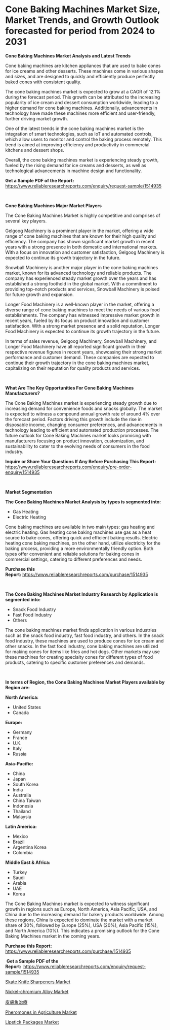 <p><h1>Cone Baking Machines Market Size, Market Trends, and Growth Outlook forecasted for period from 2024 to 2031</h1></p><p><strong>Cone Baking Machines Market Analysis and Latest Trends</strong></p>
<p><p>Cone baking machines are kitchen appliances that are used to bake cones for ice creams and other desserts. These machines come in various shapes and sizes, and are designed to quickly and efficiently produce perfectly baked cones with consistent quality.</p><p>The cone baking machines market is expected to grow at a CAGR of 12.1% during the forecast period. This growth can be attributed to the increasing popularity of ice cream and dessert consumption worldwide, leading to a higher demand for cone baking machines. Additionally, advancements in technology have made these machines more efficient and user-friendly, further driving market growth.</p><p>One of the latest trends in the cone baking machines market is the integration of smart technologies, such as IoT and automated controls, which allow users to monitor and control the baking process remotely. This trend is aimed at improving efficiency and productivity in commercial kitchens and dessert shops.</p><p>Overall, the cone baking machines market is experiencing steady growth, fueled by the rising demand for ice creams and desserts, as well as technological advancements in machine design and functionality.</p></p>
<p><strong>Get a Sample PDF of the Report:&nbsp;</strong> <a href="https://www.reliableresearchreports.com/enquiry/request-sample/1514935">https://www.reliableresearchreports.com/enquiry/request-sample/1514935</a></p>
<p>&nbsp;</p>
<p><strong>Cone Baking Machines Major Market Players</strong></p>
<p><p>The Cone Baking Machines Market is highly competitive and comprises of several key players. </p><p>Gelgoog Machinery is a prominent player in the market, offering a wide range of cone baking machines that are known for their high quality and efficiency. The company has shown significant market growth in recent years with a strong presence in both domestic and international markets. With a focus on innovation and customer satisfaction, Gelgoog Machinery is expected to continue its growth trajectory in the future.</p><p>Snowball Machinery is another major player in the cone baking machines market, known for its advanced technology and reliable products. The company has experienced steady market growth over the years and has established a strong foothold in the global market. With a commitment to providing top-notch products and services, Snowball Machinery is poised for future growth and expansion.</p><p>Longer Food Machinery is a well-known player in the market, offering a diverse range of cone baking machines to meet the needs of various food establishments. The company has witnessed impressive market growth in recent years, fueled by its focus on product innovation and customer satisfaction. With a strong market presence and a solid reputation, Longer Food Machinery is expected to continue its growth trajectory in the future.</p><p>In terms of sales revenue, Gelgoog Machinery, Snowball Machinery, and Longer Food Machinery have all reported significant growth in their respective revenue figures in recent years, showcasing their strong market performance and customer demand. These companies are expected to continue their growth trajectory in the cone baking machines market, capitalizing on their reputation for quality products and services.</p></p>
<p>&nbsp;</p>
<p><strong>What Are The Key Opportunities For Cone Baking Machines Manufacturers?</strong></p>
<p><p>The Cone Baking Machines market is experiencing steady growth due to increasing demand for convenience foods and snacks globally. The market is expected to witness a compound annual growth rate of around 4% over the forecast period. Factors driving this growth include the rise in disposable income, changing consumer preferences, and advancements in technology leading to efficient and automated production processes. The future outlook for Cone Baking Machines market looks promising with manufacturers focusing on product innovation, customization, and sustainability to cater to the evolving needs of consumers in the food industry.</p></p>
<p><strong>Inquire or Share Your Questions If Any Before Purchasing This Report:</strong> <a href="https://www.reliableresearchreports.com/enquiry/pre-order-enquiry/1514935">https://www.reliableresearchreports.com/enquiry/pre-order-enquiry/1514935</a></p>
<p>&nbsp;</p>
<p><strong>Market Segmentation</strong></p>
<p><strong>The Cone Baking Machines Market Analysis by types is segmented into:</strong></p>
<p><ul><li>Gas Heating</li><li>Electric Heating</li></ul></p>
<p><p>Cone baking machines are available in two main types: gas heating and electric heating. Gas heating cone baking machines use gas as a heat source to bake cones, offering quick and efficient baking results. Electric heating cone baking machines, on the other hand, utilize electricity for the baking process, providing a more environmentally friendly option. Both types offer convenient and reliable solutions for baking cones in commercial settings, catering to different preferences and needs.</p></p>
<p><strong>Purchase this Report:&nbsp;</strong><a href="https://www.reliableresearchreports.com/purchase/1514935">https://www.reliableresearchreports.com/purchase/1514935</a></p>
<p>&nbsp;</p>
<p><strong>The Cone Baking Machines Market Industry Research by Application is segmented into:</strong></p>
<p><ul><li>Snack Food Industry</li><li>Fast Food Industry</li><li>Others</li></ul></p>
<p><p>The cone baking machines market finds application in various industries such as the snack food industry, fast food industry, and others. In the snack food industry, these machines are used to produce cones for ice cream and other snacks. In the fast food industry, cone baking machines are utilized for making cones for items like fries and hot dogs. Other markets may use these machines for creating specialty cones for different types of food products, catering to specific customer preferences and demands.</p></p>
<p>&nbsp;</p>
<p><strong>In terms of Region, the Cone Baking Machines Market Players available by Region are:</strong></p>
<p>
    <p> <strong> North America: </strong>
        <ul>
            <li>United States</li>
            <li>Canada</li>
        </ul>
        </p> 
    <p> <strong> Europe: </strong>
        <ul>
            <li>Germany</li>
            <li>France</li>
            <li>U.K.</li>
            <li>Italy</li>
            <li>Russia</li>
        </ul>
        </p> 
    <p> <strong> Asia-Pacific: </strong>
        <ul>
            <li>China</li>
            <li>Japan</li>
            <li>South Korea</li>
            <li>India</li>
            <li>Australia</li>
            <li>China Taiwan</li>
            <li>Indonesia</li>
            <li>Thailand</li>
            <li>Malaysia</li>
        </ul>
        </p> 
    <p> <strong> Latin America: </strong>
        <ul>
            <li>Mexico</li>
            <li>Brazil</li>
            <li>Argentina Korea</li>
            <li>Colombia</li>
        </ul>
        </p> 
    <p> <strong> Middle East & Africa: </strong>
        <ul>
            <li>Turkey</li>
            <li>Saudi</li>
            <li>Arabia</li>
            <li>UAE</li>
            <li>Korea</li>
        </ul>
    </p>
    </p>
<p><p>The Cone Baking Machines market is expected to witness significant growth in regions such as Europe, North America, Asia Pacific, USA, and China due to the increasing demand for bakery products worldwide. Among these regions, China is expected to dominate the market with a market share of 30%, followed by Europe (25%), USA (20%), Asia Pacific (15%), and North America (10%). This indicates a promising outlook for the Cone Baking Machines market in the coming years.</p></p>
<p><strong>Purchase this Report: </strong><a href="https://www.reliableresearchreports.com/purchase/1514935">https://www.reliableresearchreports.com/purchase/1514935</a></p>
<p>&nbsp;<strong>Get a Sample PDF of the Report:&nbsp;&nbsp;</strong><a href="https://www.reliableresearchreports.com/enquiry/request-sample/1514935">https://www.reliableresearchreports.com/enquiry/request-sample/1514935</a></p>
<p><strong></strong></p>
<p><p><a href="https://issuu.com/reportprime-2/docs/skate-knife-sharpeners-market-size-2030.pptx">Skate Knife Sharpeners Market</a></p><p><a href="https://thundering-castanet-c65.notion.site/Nickel-chromium-Alloy-Market-Centers-on-Aspects-such-as-Market-Growth-Market-Share-Market-Opportun-530034edd9c74beb89f0c65ad8bf9946">Nickel-chromium Alloy Market</a></p><p><a href="https://medium.com/@darrensipes1990/%E8%A7%92%E8%B3%AA%E8%A7%92%E6%B2%BB%E7%99%82%E5%B8%82%E5%A0%B4%E3%81%AE%E8%A6%8F%E6%A8%A1-cagr-%E3%83%88%E3%83%AC%E3%83%B3%E3%83%89-2024%E5%B9%B4-2030%E5%B9%B4-1e7b6effe68a">皮膚角治療</a></p><p><a href="https://view.publitas.com/reportprime-1/pheromones-in-agriculture-market-size-and-examines-its-market-scope-with-a-primary-focus-on-growth-opportunities-and-forecasted-trends-spanning-from-2024-to-2031/">Pheromones in Agriculture Market</a></p><p><a href="https://view.publitas.com/reportprime-1/lipstick-packages-market-analysis-examines-its-scope-on-growth-opportunities-and-forecasted-trends-spanning-from-2024-to-2031/">Lipstick Packages Market</a></p></p>